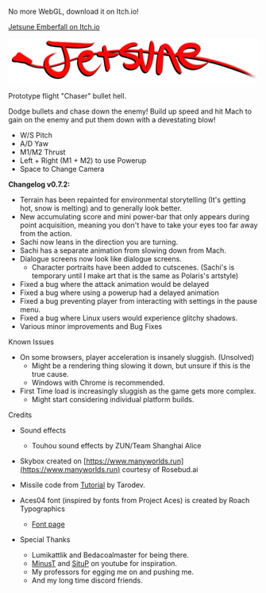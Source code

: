 No more WebGL, download it on Itch.io!

[Jetsune Emberfall on Itch.io](https://sachiterasu-wolfy.itch.io/jetsune-1-emberfall-prototype)

![Logo](Assets/Textures/Jetsune_Logo.png)

Prototype flight "Chaser" bullet hell.

Dodge bullets and chase down the enemy! Build up speed and hit Mach to gain on the enemy and put them down with a devestating blow!

- W/S Pitch
- A/D Yaw
- M1/M2 Thrust
- Left + Right (M1 + M2) to use Powerup
- Space to Change Camera

**Changelog v0.7.2:**

- Terrain has been repainted for environmental storytelling (It's getting hot, snow is melting) and to generally look better.
- New accumulating score and mini power-bar that only appears during point acquisition, meaning you don't have to take your eyes too far away from the action.
- Sachi now leans in the direction you are turning.
- Sachi has a separate animation from slowing down from Mach.
- Dialogue screens now look like dialogue screens.
    - Character portraits have been added to cutscenes. (Sachi's is temporary until I make art that is the same as Polaris's artstyle)
- Fixed a bug where the attack animation would be delayed
- Fixed a bug where using a powerup had a delayed animation
- Fixed a bug preventing player from interacting with settings in the pause menu.
- Fixed a bug where Linux users would experience glitchy shadows.
- Various minor improvements and Bug Fixes

Known Issues

- On some browsers, player acceleration is insanely sluggish. (Unsolved)
  - Might be a rendering thing slowing it down, but unsure if this is the true cause.
  - Windows with Chrome is recommended.
- First Time load is increasingly sluggish as the game gets more complex.
  - Might start considering individual platform builds.

Credits

- Sound effects
  - Touhou sound effects by ZUN/Team Shanghai Alice
- Skybox created on [https://www.manyworlds.run](https://www.manyworlds.run) courtesy of Rosebud.ai
- Missile code from [Tutorial](https://youtu.be/Z6qBeuN-H1M?si=wmq64OtvQFFeijn3) by Tarodev.
- Aces04 font (inspired by fonts from Project Aces) is created by Roach Typographics
  - [Font page](https://www.moddb.com/mods/aces-typografics/addons/aces04-true-type-font-family)

- Special Thanks
  - Lumikattlik and Bedacoalmaster for being there.
  - [MinusT](https://youtube.com/@0minust?si=e9V6mRUq_7vSmG6N) and [SituP](https://youtube.com/@situp4747?si=NLGkL_KUNuzrUmUg) on youtube for inspiration.
  - My professors for egging me on and pushing me.
  - And my long time discord friends.

